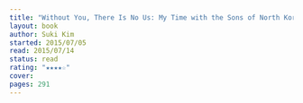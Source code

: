 ```yaml
---
title: "Without You, There Is No Us: My Time with the Sons of North Korea's Elite"
layout: book
author: Suki Kim
started: 2015/07/05
read: 2015/07/14
status: read
rating: "★★★★☆"
cover: 
pages: 291
---
```

